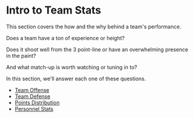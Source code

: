 # Intro to Team Stats

This section covers the how and the why behind a team's performance.

Does a team have a ton of experience or height?

Does it shoot well from the 3 point-line or have an overwhelming presence in the paint?

And what match-up is worth watching or tuning in to?

In this section, we'll answer each one of these questions.

* [Team Offense](team-offense.md)
* [Team Defense](team-defense.md)
* [Points Distribution](points-distrubtion.md)
* [Personnel Stats](personnel-stats.md)

